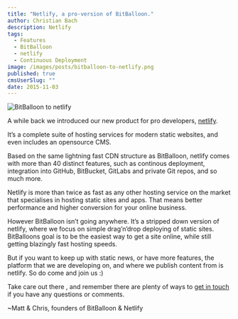 ```yaml
---
title: "Netlify, a pro-version of BitBalloon."
author: Christian Bach
description: Netlify
tags:
  - Features
  - BitBalloon
  - netlify
  - Continuous Deployment
image: /images/posts/bitballoon-to-netlify.png
published: true
cmsUserSlug: ""
date: 2015-11-03
---
```


![BitBalloon to netlify](/images/posts/bitballoon-to-netlify.png)

A while back we introduced our new product for pro developers, [netlify](https://www.netlify.com/).

It’s a complete suite of hosting services for modern static websites, and even includes an opensource CMS.

Based on the same lightning fast CDN structure as BitBalloon, netlify comes with more than 40 distinct features, such as continous deployment, integration into GitHub, BitBucket, GitLabs and private Git repos, and so much more.

Netlify is more than twice as fast as any other hosting service on the market that specialises in hosting static sites and apps. That means better performance and higher conversion for your online business.

However BitBalloon isn’t going anywhere. It’s a stripped down version of netlify, where we focus on simple drag’n’drop deploying of static sites. BitBalloons goal is to be the easiest way to get a site online, while still getting blazingly fast hosting speeds.

But if you want to keep up with static news, or have more features, the platform that we are developing on, and where we publish content from is netlify. So do come and join us :)

Take care out there , and remember there are plenty of ways to [get in touch]([https://www.netlify.com/contact](https://www.netlify.com/contact)) if you have any questions or comments.

~Matt &amp; Chris, founders of BitBalloon &amp; Netlify

